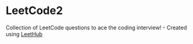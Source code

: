 # LeetCode2
Collection of LeetCode questions to ace the coding interview! - Created using [LeetHub](https://github.com/QasimWani/LeetHub)
